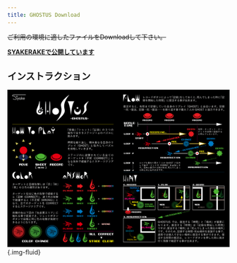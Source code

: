 ```yaml
---
title: GHOSTUS Download
---
```


~~ご利用の環境に適したファイルをDownloadして下さい。~~

**[SYAKERAKEで公開しています](https://www.syakerake.jp/1)**

## インストラクション

![ghostus-instruction](/image/game/ghostus-instruction.png){.img-fluid}
